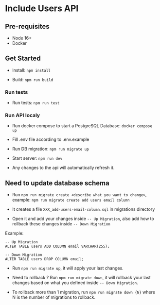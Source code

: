 # Include Users API

## Pre-requisites

- Node 16+
- Docker

## Get Started

- Install: `npm install`

- Build: `npm run build`

### Run tests

- Run tests: `npm run test`

### Run API localy

- Run docker compose to start a PostgreSQL Database: `docker compose up`

- Fill .env file according to .env.example

- Run DB migration: `npm run migrate up`

- Start server: `npm run dev`

- Any changes to the api will automatically refresh it.

## Need to update database schema

- Run `npm run migrate create <describe what you want to change>`, example: `npm run migrate create add users email column`

- It creates a file `XXX_add-users-email-column.sql` in migrations directory

- Open it and add your changes inside `-- Up Migration`, also add how to rollback these changes inside `-- Down Migration`

Example: 
```
-- Up Migration
ALTER TABLE users ADD COLUMN email VARCHAR(255);

-- Down Migration
ALTER TABLE users DROP COLUMN email;
```

- Run `npm run migrate up`, it will apply your last changes.

- Need to rollback ? Run `npm run migrate down`, it will rollback your last changes based on what you defined inside `-- Down Migration`.

- To rollback more than 1 migration, run `npm run migrate down {N}` where N is the number of migrations to rollback.